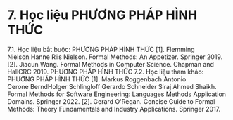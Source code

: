 # 7. Học liệu PHƯƠNG PHÁP HÌNH THỨC
7.1. Học liệu bắt buộc: PHƯƠNG PHÁP HÌNH THỨC \[1\]. Flemming Nielson Hanne Riis Nielson. Formal Methods: An
Appetizer. Springer 2019.
\[2\]. Jiacun Wang. Formal Methods in Computer Science. Chapman and HallCRC 2019. PHƯƠNG PHÁP HÌNH THỨC
7.2. Học liệu tham khảo: PHƯƠNG PHÁP HÌNH THỨC \[1\]. Markus Roggenbach Antonio Cerone BerndHolger
Schlingloff Gerardo Schneider Siraj Ahmed Shaikh. Formal
Methods for Software Engineering: Languages Methods Application
Domains. Springer 2022.
\[2\]. Gerard O\'Regan. Concise Guide to Formal Methods: Theory
Fundamentals and Industry Applications. Springer 2017.
